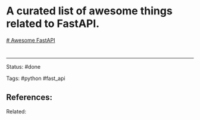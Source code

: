 # A curated list of awesome things related to FastAPI.
[# Awesome FastAPI](ttps://github.com/mjhea0/awesome-fastapi)


# 

---
Status: #done 

Tags: #python #fast_api

References:
- 

Related:
